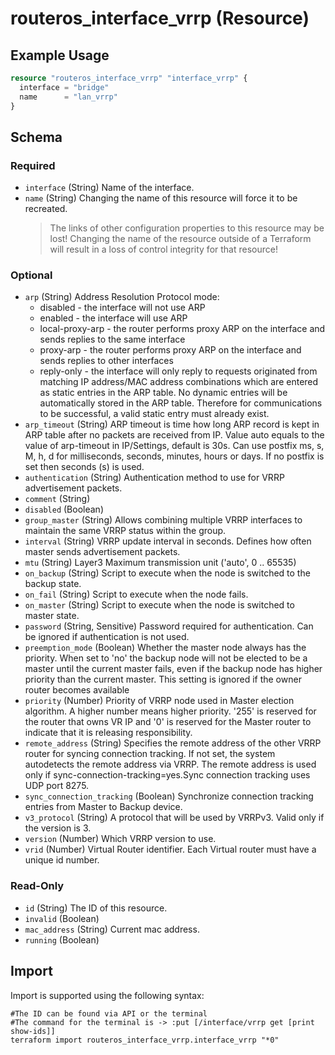 # routeros_interface_vrrp (Resource)


## Example Usage
```terraform
resource "routeros_interface_vrrp" "interface_vrrp" {
  interface = "bridge"
  name      = "lan_vrrp"
}
```

<!-- schema generated by tfplugindocs -->
## Schema

### Required

- `interface` (String) Name of the interface.
- `name` (String) Changing the name of this resource will force it to be recreated.
	> The links of other configuration properties to this resource may be lost!
	> Changing the name of the resource outside of a Terraform will result in a loss of control integrity for that resource!

### Optional

- `arp` (String) Address Resolution Protocol mode:
	* disabled - the interface will not use ARP
	* enabled - the interface will use ARP
	* local-proxy-arp - the router performs proxy ARP on the interface and sends replies to the same interface
	* proxy-arp - the router performs proxy ARP on the interface and sends replies to other interfaces
	* reply-only - the interface will only reply to requests originated from matching IP address/MAC address combinations which are entered as static entries in the ARP table. No dynamic entries will be automatically stored in the ARP table. Therefore for communications to be successful, a valid static entry must already exist.
- `arp_timeout` (String) ARP timeout is time how long ARP record is kept in ARP table after no packets are received from IP. Value auto equals to the value of arp-timeout in IP/Settings, default is 30s. Can use postfix ms, s, M, h, d for milliseconds, seconds, minutes, hours or days. If no postfix is set then seconds (s) is used.
- `authentication` (String) Authentication method to use for VRRP advertisement packets.
- `comment` (String)
- `disabled` (Boolean)
- `group_master` (String) Allows combining multiple VRRP interfaces to maintain the same VRRP status within the group.
- `interval` (String) VRRP update interval in seconds. Defines how often master sends advertisement packets.
- `mtu` (String) Layer3 Maximum transmission unit ('auto', 0 .. 65535)
- `on_backup` (String) Script to execute when the node is switched to the backup state.
- `on_fail` (String) Script to execute when the node fails.
- `on_master` (String) Script to execute when the node is switched to master state.
- `password` (String, Sensitive) Password required for authentication. Can be ignored if authentication is not used.
- `preemption_mode` (Boolean) Whether the master node always has the priority. When set to 'no' the backup node will not be elected to be a master until the current master fails, even if the backup node has higher priority than the current master. This setting is ignored if the owner router becomes available
- `priority` (Number) Priority of VRRP node used in Master election algorithm. A higher number means higher priority. '255' is reserved for the router that owns VR IP and '0' is reserved for the Master router to indicate that it is releasing responsibility.
- `remote_address` (String) Specifies the remote address of the other VRRP router for syncing connection tracking. If not set, the system autodetects the remote address via VRRP. The remote address is used only if sync-connection-tracking=yes.Sync connection tracking uses UDP port 8275.
- `sync_connection_tracking` (Boolean) Synchronize connection tracking entries from Master to Backup device.
- `v3_protocol` (String) A protocol that will be used by VRRPv3. Valid only if the version is 3.
- `version` (Number) Which VRRP version to use.
- `vrid` (Number) Virtual Router identifier. Each Virtual router must have a unique id number.

### Read-Only

- `id` (String) The ID of this resource.
- `invalid` (Boolean)
- `mac_address` (String) Current mac address.
- `running` (Boolean)

## Import
Import is supported using the following syntax:
```shell
#The ID can be found via API or the terminal
#The command for the terminal is -> :put [/interface/vrrp get [print show-ids]]
terraform import routeros_interface_vrrp.interface_vrrp "*0"
```
